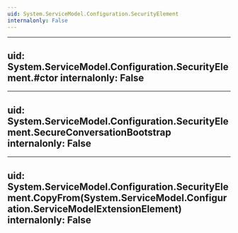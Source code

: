 ```yaml
---
uid: System.ServiceModel.Configuration.SecurityElement
internalonly: False
---
```


---
uid: System.ServiceModel.Configuration.SecurityElement.#ctor
internalonly: False
---

---
uid: System.ServiceModel.Configuration.SecurityElement.SecureConversationBootstrap
internalonly: False
---

---
uid: System.ServiceModel.Configuration.SecurityElement.CopyFrom(System.ServiceModel.Configuration.ServiceModelExtensionElement)
internalonly: False
---
